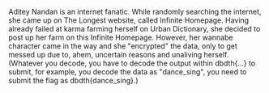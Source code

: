 Aditey Nandan is an internet fanatic. While randomly searching the internet, she came up on The Longest website, called Infinite Homepage. Having already failed at karma farming herself on Urban Dictionary, she decided to post up her farm on this Infinite Homepage. However, her wannabe character came in the way and she "encrypted" the data, only to get messed up due to, ahem, uncertain reasons and unaliving herself. (Whatever you decode, you have to decode the output within dbdth{...} to submit, for example, you decode the data as "dance_sing", you need to submit the flag as dbdth{dance_sing}.)